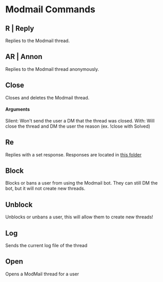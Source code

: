 # Modmail Commands

## R | Reply
Replies to the Modmail thread.

## AR | Annon
Replies to the Modmail thread anonymously.

## Close
Closes and deletes the Modmail thread.
#### Arguments
Silent: Won't send the user a DM that the thread was closed.
With: Will close the thread and DM the user the reason (ex. !close with Solved)

## Re
Replies with a set response. Responses are located in [this folder](https://github.com/asdbee/ModMail/tree/master/replies)

## Block
Blocks or bans a user from using the Modmail bot. They can still DM the bot, but it will not create new threads.

## Unblock 
Unblocks or unbans a user, this will allow them to create new threads!

## Log
Sends the current log file of the thread

## Open
Opens a ModMail thread for a user

